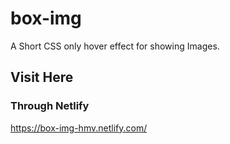 # box-img
A Short CSS only hover effect for showing Images.

## Visit Here
### Through Netlify
https://box-img-hmv.netlify.com/
